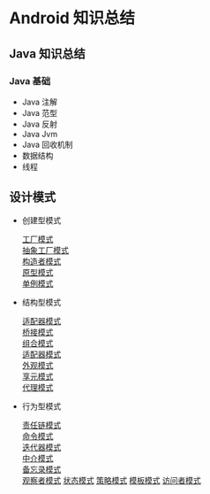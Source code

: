 # Android 知识总结
## Java 知识总结
### Java 基础

* Java 注解
* Java 范型
* Java 反射
* Java Jvm
* Java 回收机制
* 数据结构
* 线程

## 设计模式
* 创建型模式    


    [工厂模式](./DesignPattern/工厂模式.md)    
    [抽象工厂模式]()    
    [构造者模式]()    
    [原型模式]()    
    [单例模式]()    
* 结构型模式    

    [适配器模式]()    
    [桥接模式]()    
    [组合模式]()    
    [适配器模式]()    
    [外观模式]()  
    [享元模式]()  
    [代理模式]()  
* 行为型模式    


    [责任链模式]()    
    [命令模式]()    
    [迭代器模式]()    
    [中介模式]()    
    [备忘录模式]()  
    [观察者模式]() 
    [状态模式]() 
    [策略模式]() 
    [模板模式]() 
    [访问者模式]() 